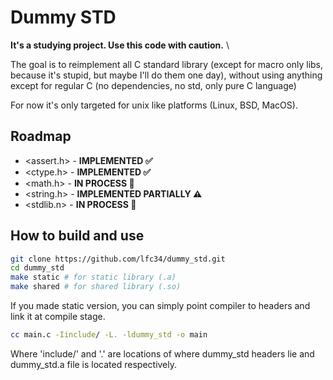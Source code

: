 # Dummy STD

**It's a studying project. Use this code with caution.** \

The goal is to reimplement all C standard library (except for macro only libs, because it's stupid, but maybe I'll do them one day), without using anything except for regular C (no dependencies, no std, only pure C language)

For now it's only targeted for unix like platforms (Linux, BSD, MacOS).

## Roadmap
- <assert.h> - **IMPLEMENTED ✅** 
- <ctype.h> - **IMPLEMENTED ✅**
- <math.h> - **IN PROCESS 🚧**
- <string.h> - **IMPLEMENTED PARTIALLY ⚠️**
- <stdlib.n> - **IN PROCESS 🚧**

## How to build and use
```bash
git clone https://github.com/lfc34/dummy_std.git
cd dummy_std
make static # for static library (.a)
make shared # for shared library (.so)
```

If you made static version, you can simply point compiler to headers and link it at compile stage.
```bash
cc main.c -Iinclude/ -L. -ldummy_std -o main
```
Where 'include/' and '.' are locations of where dummy_std headers lie and dummy_std.a file is located respectively. 